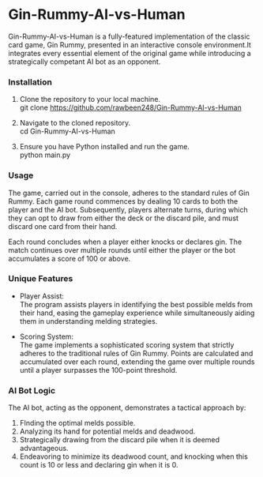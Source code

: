 # Gin-Rummy-AI-vs-Human

Gin-Rummy-AI-vs-Human is a fully-featured implementation of the classic card game, Gin Rummy, presented in an interactive console environment.It integrates every essential element of the original game while introducing a strategically competant AI bot as an opponent. 

### Installation

1. Clone the repository to your local machine. <br />
   git clone https://github.com/rawbeen248/Gin-Rummy-AI-vs-Human

2. Navigate to the cloned repository. <br />
   cd Gin-Rummy-AI-vs-Human

3. Ensure you have Python installed and run the game. <br />
   python main.py

### Usage 
The game, carried out in the console, adheres to the standard rules of Gin Rummy. Each game round commences by dealing 10 cards to both the player and the AI bot. Subsequently, players alternate turns, during which they can opt to draw from either the deck or the discard pile, and must discard one card from their hand.

Each round concludes when a player either knocks or declares gin. The match continues over multiple rounds until either the player or the bot accumulates a score of 100 or above.

### Unique Features
* Player Assist: <br />
The program assists players in identifying the best possible melds from their hand, easing the gameplay experience while simultaneously aiding them in understanding melding strategies.

* Scoring System: <br />
The game implements a sophisticated scoring system that strictly adheres to the traditional rules of Gin Rummy. Points are calculated and accumulated over each round, extending the game over multiple rounds until a player surpasses the 100-point threshold.

### AI Bot Logic
The AI bot, acting as the opponent, demonstrates a tactical approach by:

1. FInding the optimal melds possible.
2. Analyzing its hand for potential melds and deadwood.
3. Strategically drawing from the discard pile when it is deemed advantageous.
4. Endeavoring to minimize its deadwood count, and knocking when this count is 10 or less and declaring gin when it is 0.
